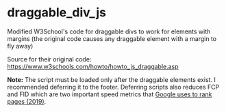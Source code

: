 # draggable_div_js
Modified W3School's code for draggable divs to work for elements with margins
(the original code causes any draggable element with a margin to fly away)


Source for their original code: https://www.w3schools.com/howto/howto_js_draggable.asp


**Note:** The script must be loaded only after the draggable elements exist. I recommended deferring it to the footer.
Deferring scripts also reduces FCP and FID which are two important speed metrics that [Google uses to rank pages (2019)](https://support.google.com/webmasters/answer/9205520?hl=en).
